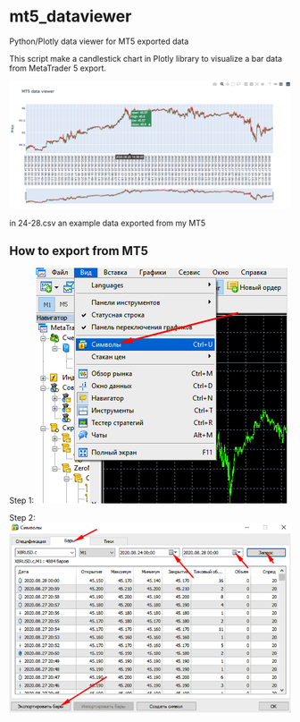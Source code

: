 # mt5_dataviewer
Python/Plotly data viewer for MT5 exported data

This script make a candlestick chart in Plotly library to visualize a bar data from MetaTrader 5 export.

![How it looks like](screen_chart.png)

in 24-28.csv an example data exported from my MT5

## How to export from MT5
Step 1:
![Step 1](s1.png)

Step 2:
![Step 2](s2.png)
